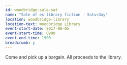 ```yaml
---
id: woodbridge-sale-sat
name: "Sale of ex-library fiction - Saturday"
location: woodbridge-library
location-text: Woodbridge Library
event-start-date: 2017-08-05
event-start-time: 0900
event-end-time: 1900
breadcrumb: y
---
```


Come and pick up a bargain. All proceeds to the library.
